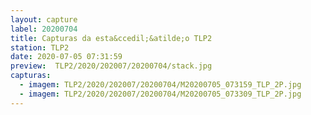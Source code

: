 ```yaml
---
layout: capture
label: 20200704
title: Capturas da esta&ccedil;&atilde;o TLP2
station: TLP2
date: 2020-07-05 07:31:59
preview:  TLP2/2020/202007/20200704/stack.jpg
capturas:
  - imagem: TLP2/2020/202007/20200704/M20200705_073159_TLP_2P.jpg
  - imagem: TLP2/2020/202007/20200704/M20200705_073309_TLP_2P.jpg
---
```

